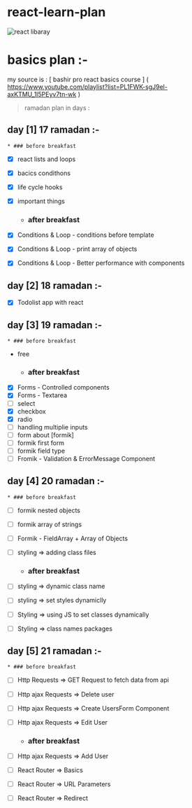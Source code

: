 # react-learn-plan
![react libaray](https://camo.githubusercontent.com/4e4a3b5c3e9c00501ec866e2f2466c5a6032f838aca5f2cf3b14450e39e8a2f0/68747470733a2f2f696d672e736869656c64732e696f2f62616467652f72656163742532302d2532333230323332612e7376673f267374796c653d666f722d7468652d6261646765266c6f676f3d7265616374266c6f676f436f6c6f723d253233363144414642)
# basics plan  :-

my source is : [ bashir pro react basics course ] ( https://www.youtube.com/playlist?list=PL1FWK-sgJ9el-axKTMU_1l5PEyv7tn-wk )

> ramadan plan in days :


## day [1] 17 ramadan :-
    * ### before breakfast 
* [x] react lists and loops
* [x] bacics condithons
* [x] life cycle hooks 
* [x] important things
    * ### after breakfast 
* [x] Conditions & Loop - conditions before template
* [x] Conditions & Loop - print array of objects
* [x] Conditions & Loop - Better performance with components


## day [2] 18 ramadan :-
* [x] Todolist app with react


## day [3] 19 ramadan :-
    * ### before breakfast 
 * free
    * ### after breakfast 
* [x] Forms - Controlled components
* [x] Forms - Textarea
* [ ] select 
* [x] checkbox
* [x] radio
* [ ] handling multiplie inputs
* [ ] form about [formik]
* [ ] formik first form
* [ ] formik field type 
* [ ] Fromik - Validation & ErrorMessage Component

## day [4] 20 ramadan :-
    * ### before breakfast 

* [ ] formik nested objects
* [ ] formik array of strings
* [ ] Formik - FieldArray + Array of Objects
* [ ] styling => adding class files
   * ### after breakfast 

* [ ] styling => dynamic class name
* [ ] styling => set styles dynamiclly
* [ ] Styling => using JS to set classes dynamically
* [ ] Styling => class names packages

## day [5] 21 ramadan :-
    * ### before breakfast

* [ ] Http Requests => GET Request to fetch data from api
* [ ] Http ajax Requests => Delete user 
* [ ] Http ajax Requests => Create UsersForm Component
* [ ] Http ajax Requests => Edit User
    * ### after breakfast 

* [ ] Http ajax Requests => Add User 
* [ ] React Router => Basics
* [ ] React Router => URL Parameters
* [ ] React Router => Redirect
